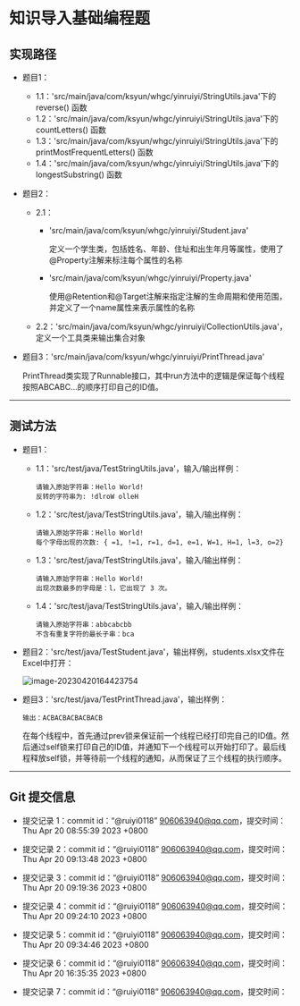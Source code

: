 # 知识导入基础编程题

## 实现路径

- 题目1：

  - 1.1：'src/main/java/com/ksyun/whgc/yinruiyi/StringUtils.java'下的 reverse() 函数
  - 1.2：'src/main/java/com/ksyun/whgc/yinruiyi/StringUtils.java'下的 countLetters() 函数
  - 1.3：'src/main/java/com/ksyun/whgc/yinruiyi/StringUtils.java'下的 printMostFrequentLetters() 函数
  - 1.4：'src/main/java/com/ksyun/whgc/yinruiyi/StringUtils.java'下的 longestSubstring() 函数

- 题目2：

  - 2.1：

    - 'src/main/java/com/ksyun/whgc/yinruiyi/Student.java'

      定义一个学生类，包括姓名、年龄、住址和出生年月等属性，使用了@Property注解来标注每个属性的名称

    - 'src/main/java/com/ksyun/whgc/yinruiyi/Property.java'

      使用@Retention和@Target注解来指定注解的生命周期和使用范围，并定义了一个name属性来表示属性的名称

  - 2.2：'src/main/java/com/ksyun/whgc/yinruiyi/CollectionUtils.java'，定义一个工具类来输出集合对象

- 题目3：'src/main/java/com/ksyun/whgc/yinruiyi/PrintThread.java'

  PrintThread类实现了Runnable接口，其中run方法中的逻辑是保证每个线程按照ABCABC...的顺序打印自己的ID值。

------

## 测试方法

- 题目1：

  - 1.1：'src/test/java/TestStringUtils.java'，输入/输出样例：

    ```
    请输入原始字符串：Hello World!
    反转的字符串为: !dlroW olleH
    ```

  - 1.2：'src/test/java/TestStringUtils.java'，输入/输出样例：

    ```
    请输入原始字符串：Hello World!
    每个字母出现的次数: { =1, !=1, r=1, d=1, e=1, W=1, H=1, l=3, o=2}
    ```

  - 1.3：'src/test/java/TestStringUtils.java'，输入/输出样例：

    ```
    请输入原始字符串：Hello World!
    出现次数最多的字母是：l，它出现了 3 次。
    ```

  - 1.4：'src/test/java/TestStringUtils.java'，输入/输出样例：

    ```
    请输入原始字符串：abbcabcbb
    不含有重复字符的最长子串：bca
    ```

- 题目2：'src/test/java/TestStudent.java'，输出样例，students.xlsx文件在Excel中打开：

  ![image-20230420164423754](C:\Users\90606\AppData\Roaming\Typora\typora-user-images\image-20230420164423754.png)

- 题目3：'src/test/java/TestPrintThread.java'，输出样例：

  ```
  输出：ACBACBACBACBACB
  ```

  ​	在每个线程中，首先通过prev锁来保证前一个线程已经打印完自己的ID值。然后通过self锁来打印自己的ID值，并通知下一个线程可以开始打印了。最后线程释放self锁，并等待前一个线程的通知，从而保证了三个线程的执行顺序。

  

------

## Git 提交信息

- 提交记录 1：commit id：“@ruiyi0118” <906063940@qq.com>，提交时间：Thu Apr 20 08:55:39 2023 +0800

- 提交记录 2：commit id：“@ruiyi0118” <906063940@qq.com>，提交时间：Thu Apr 20 09:13:48 2023 +0800
- 提交记录 3：commit id：“@ruiyi0118” <906063940@qq.com>，提交时间：Thu Apr 20 09:19:36 2023 +0800
- 提交记录 4：commit id：“@ruiyi0118” <906063940@qq.com>，提交时间：Thu Apr 20 09:24:10 2023 +0800
- 提交记录 5：commit id：“@ruiyi0118” <906063940@qq.com>，提交时间：Thu Apr 20 09:34:46 2023 +0800
- 提交记录 6：commit id：“@ruiyi0118” <906063940@qq.com>，提交时间：Thu Apr 20 16:35:35 2023 +0800
- 提交记录 7：commit id：“@ruiyi0118” <906063940@qq.com>，提交时间：
